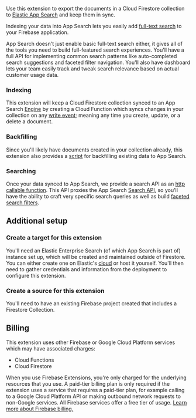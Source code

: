 <!--
This file provides your users an overview of your extension. All content is optional, but this is the recommended format. Your users will see the contents of this file when they run the `firebase ext:info` command.

Include any important functional details as well as a brief description for any additional setup required by the user (both pre- and post-installation).

Learn more about writing a PREINSTALL.md file in the docs:
https://firebase.google.com/docs/extensions/alpha/create-user-docs#writing-preinstall
-->

Use this extension to export the documents in a Cloud Firestore collection to [Elastic App Search](https://www.elastic.co/app-search/) and keep them in sync.

Indexing your data into App Search lets you easily add [full-text search](https://firebase.google.com/docs/firestore/solutions/search) to your Firebase application.

App Search doesn't just enable basic full-text search either, it gives all of the tools you need to build full-featured search experiences. You'll have a full API for implementing common search patterns like auto-completed search suggestions and faceted filter navigation. You'll also have dashboard lets your team easily track and tweak search relevance based on actual customer usage data.

### Indexing

This extension will keep a Cloud Firestore collection synced to an App Search [Engine](https://www.elastic.co/guide/en/app-search/current/getting-started.html#getting-started-with-app-search-engine) by creating a Cloud Function which syncs changes in your collection on any [write event](https://firebase.google.com/docs/functions/firestore-events#function_triggers); meaning any time you create, update, or a delete a document.

### Backfilling

Since you'll likely have documents created in your collection already, this extension also provides a [script](https://github.com/elastic/app-search-firestore-extension/tree/master/functions/src/bin) for backfilling existing data to App Search.

### Searching

Once your data synced to App Search, we provide a search API as an [http callable function](https://firebase.google.com/docs/functions/http-events). This API proxies the App Search [Search API](https://www.elastic.co/guide/en/app-search/current/search.html), so you'll have the ability to craft very specific search queries as well as build [faceted search filters](https://www.elastic.co/guide/en/app-search/current/facets.html).

## Additional setup

### Create a target for this extension

You'll need an Elastic Enterprise Search (of which App Search is part of) instance set up, which will be created and maintained outside of Firestore. You can either create one on Elastic's [cloud](https://www.elastic.co/) or host it yourself. You'll then need to gather credentials and information from the deployment to configure this extension.

### Create a source for this extension

You'll need to have an existing Firebase project created that includes a Firestore Collection.

<!-- We recommend keeping the following section to explain how billing for Firebase Extensions works -->

## Billing

This extension uses other Firebase or Google Cloud Platform services which may have associated charges:

<!-- List all products the extension interacts with -->

- Cloud Functions
- Cloud Firestore

When you use Firebase Extensions, you're only charged for the underlying resources that you use. A paid-tier billing plan is only required if the extension uses a service that requires a paid-tier plan, for example calling to a Google Cloud Platform API or making outbound network requests to non-Google services. All Firebase services offer a free tier of usage. [Learn more about Firebase billing.](https://firebase.google.com/pricing)

